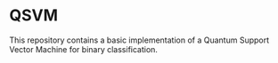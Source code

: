# QSVM
This repository contains a basic implementation of a Quantum Support Vector Machine for binary classification.
